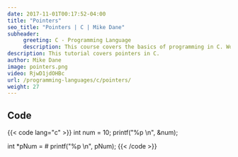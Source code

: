 ```yaml
---
date: 2017-11-01T00:17:52-04:00
title: "Pointers"
seo_title: "Pointers | C | Mike Dane"
subheader:
     greeting: C - Programming Language
     description: This course covers the basics of programming in C. Work your way through the videos and we'll teach you everything you need to know to start your programming journey!
description: This tutorial covers pointers in C.
author: Mike Dane
image: pointers.png
video: RjwD1jdOHBc
url: /programming-languages/c/pointers/
weight: 27
---
```


## Code

{{< code lang="c" >}}
int num = 10;
printf("%p \n", &num);

int *pNum = &num;
printf("%p \n", pNum);
{{< /code >}}